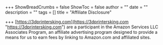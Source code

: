 +++
ShowBreadCrumbs = false
ShowToc = false
author = ""
date = ""
description = ""
tags = []
title = "Affiliate Disclosure"

+++
[https://3dprintersking.com](https://3dprintersking.com "https://3dprintersking.com") are a participant in the Amazon Services LLC Associates Program, an affiliate advertising program designed to provide a means for us to earn fees by linking to Amazon.com and affiliated sites.
